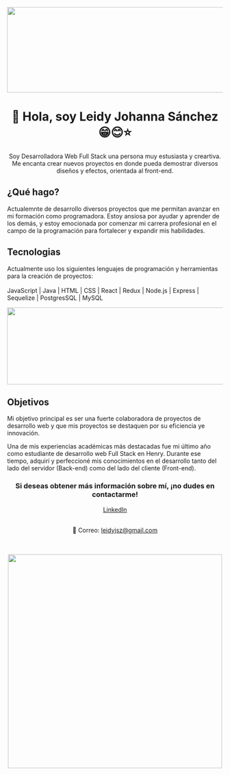 
<div id="header" align="center"> 
  <img  src="https://github.com/L-J-Sanchez-Zamora/L-J-Sanchez-Zamora/assets/124950194/406a50f4-5f5c-44bc-9204-517bfc91cff8" width="900" height="200"/>

<h1 >👋 Hola, soy Leidy Johanna Sánchez 😁😊⭐</h1>


Soy Desarrolladora Web Full Stack una persona muy estusiasta y creartiva. Me encanta crear nuevos proyectos en donde pueda demostrar diversos diseños y efectos, orientada al front-end.  

</div>

<div id="body" >
<h2>¿Qué hago?</h2>

Actualemnte de desarrollo diversos proyectos que me permitan avanzar en mi formación como programadora.
Estoy ansiosa por ayudar y aprender de los demás, y estoy emocionada por comenzar mi carrera profesional en el campo de la programación para fortalecer y expandir mis habilidades.

<h2>Tecnologias</h2>

Actualmente uso los siguientes lenguajes de programación y herramientas para la creación de proyectos:
<br><br>
JavaScript | Java | HTML | CSS | React | Redux | Node.js | Express | Sequelize | PostgresSQL | MySQL 


  
 <img  src="https://user-images.githubusercontent.com/124950194/249576026-f2385a75-2e56-474c-a84c-81b480aff9e3.JPG" width="900" height="180"/>

<h2>Objetivos</h2>

Mi objetivo principal es ser una fuerte colaboradora de proyectos de desarrollo web y que  mis proyectos se destaquen por su eficiencia ye innovación. 

Una de mis experiencias académicas más destacadas fue mi último año como estudiante de desarrollo web Full Stack en Henry. Durante ese tiempo, adquirí y perfeccioné mis conocimientos en el desarrollo tanto del lado del servidor (Back-end) como del lado del cliente (Front-end).
</div>
<div id="end" align="center">
<h3 aling="center">Si deseas obtener más información sobre mí, ¡no dudes en contactarme!</h3>

<a align="center" target="_black" href="https://www.linkedin.com/in/leidy-johanna-s%C3%A1nchez-zamora-9370731a3?"/>LinkedIn</a><br><br>

📧 Correo: leidyjsz@gmail.com

 <br><br>
 <img align="center" src="https://media.tenor.com/8tr_CU6730MAAAAC/web-dev-website-development.gif" width="500" />

</div>


